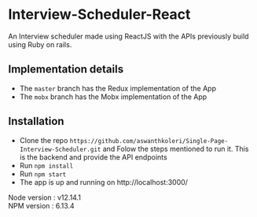 # Interview-Scheduler-React

An Interview scheduler made using ReactJS with the APIs previously build using Ruby on rails.

## Implementation details

- The `master` branch has the Redux implementation of the App
- The `mobx` branch has the Mobx implementation of the App

## Installation

- Clone the repo `https://github.com/aswanthkoleri/Single-Page-Interview-Scheduler.git` and Folow the steps mentioned to run it. This is the backend and provide the API endpoints
- Run `npm install`
- Run `npm start`
- The app is up and running on http://localhost:3000/

Node version : v12.14.1<br>
NPM version : 6.13.4
